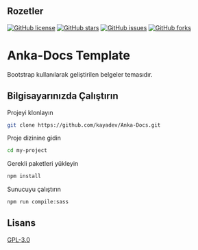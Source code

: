 ## Rozetler

[![GitHub license](https://img.shields.io/github/license/kayadev/Anka-Docs)](https://github.com/kayadev/Anka-Docs/blob/main/LICENSE)
[![GitHub stars](https://img.shields.io/github/stars/kayadev/Anka-Docs)](https://github.com/kayadev/Anka-Docs/stargazers)
[![GitHub issues](https://img.shields.io/github/issues/kayadev/Anka-Docs)](https://github.com/kayadev/Anka-Docs/issues)
[![GitHub forks](https://img.shields.io/github/forks/kayadev/Anka-Docs)](https://github.com/kayadev/Anka-Docs/network)

# Anka-Docs Template

Bootstrap kullanılarak geliştirilen belgeler temasıdır.

## Bilgisayarınızda Çalıştırın

Projeyi klonlayın

```bash
git clone https://github.com/kayadev/Anka-Docs.git
```

Proje dizinine gidin

```bash
cd my-project
```

Gerekli paketleri yükleyin

```bash
npm install
```

Sunucuyu çalıştırın

```bash
npm run compile:sass
```

## Lisans

[GPL-3.0](https://www.gnu.org/licenses/gpl-3.0.tr.html)
